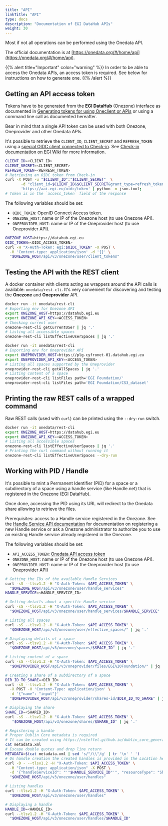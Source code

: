 ```yaml
---
title: "API"
linkTitle: "API"
type: docs
description: "Documentation of EGI DataHub APIs"
weight: 30
---
```


Most if not all operations can be performed using the Onedata API.

The official documentation is at
[https://onedata.org/#/home/api](https://onedata.org/#/home/api).

{{% alert title="Important" color="warning" %}} In order to be able to access
the Onedata APIs, an access token is required. See below for instructions on how
to generate one. {{% /alert %}}

## Getting an API access token

Tokens have to be generated from the **EGI DataHub** (Onezone) interface as
documented in
[Generating tokens for using Oneclient or APIs](../clients/#generating-tokens-for-using-oneclient-or-apis)
or using a command line call as documented hereafter.

Bear in mind that a single API token can be used with both Onezone, Oneprovider
and other Onedata APIs.

It's possible to retrieve the `CLIENT_ID`, `CLIENT_SECRET` and `REFRESH_TOKEN`
using a
[special OIDC client connected to Check-in](https://aai.egi.eu/fedcloud/). See
[Check-in documentation on EGI Wiki](https://wiki.egi.eu/wiki/AAI) for more
information.

```sh
CLIENT_ID=<CLIENT_ID>
CLIENT_SECRET=<CLIENT_SECRET>
REFRESH_TOKEN=<REFRESH_TOKEN>
# Retrieving an OIDC token from Check-in
curl -X POST -u "$CLIENT_ID":"$CLIENT_SECRET"  \
       -d "client_id=$CLIENT_ID&$CLIENT_SECRET&grant_type=refresh_token&refresh_token=$REDRESH_TOKEN&scope=openid%20email%20profile" \
       'https://aai.egi.eu/oidc/token' | python -m json.tool;
# Token is in the `access_token` field of the response
```

The following variables should be set:

- `OIDC_TOKEN`: OpenID Connect Access token.
- `ONEZONE_HOST`: name or IP of the Onezone host (to use Onezone API).
- `ONEPROVIDER_HOST`: name or IP of the Oneprovider host (to use Oneprovider
  API).

```sh
ONEZONE_HOST=https://datahub.egi.eu
OIDC_TOKEN=<OIDC_ACCESS_TOKEN>
curl -H "X-Auth-Token: egi:$OIDC_TOKEN" -X POST \
  -H 'Content-type: application/json' -d '{}' \
  "$ONEZONE_HOST/api/v3/onezone/user/client_tokens"
```

## Testing the API with the REST client

A docker container with clients acting as wrappers around the API calls is
available: `onedata/rest-cli`. It\'s very convenient for discovering and testing
the **Onezone** and **Oneprovider** API.

```sh
docker run -it onedata/rest-cli
# Exporting env for Onezone API
export ONEZONE_HOST=https://datahub.egi.eu
export ONEZONE_API_KEY=<ACCESS_TOKEN>
# Checking current user
onezone-rest-cli getCurrentUSer | jq '.'
# Listing all accessible spaces
onezone-rest-cli listEffectiveUserSpaces | jq '.'
```

```sh
docker run -it onedata/rest-cli
# Exporting env for Oneprovider API
export ONEPROVIDER_HOST=https://plg-cyfronet-01.datahub.egi.eu
export ONEPROVIDER_API_KEY=<ACCESS_TOKEN>
# Listing all spaces supported by the Oneprovider
oneprovider-rest-cli getAllSpaces | jq '.'
# Listing content of a space
oneprovider-rest-cli listFiles path='EGI Foundation/'
oneprovider-rest-cli listFiles path='EGI Foundation/CS3_dataset'
```

## Printing the raw REST calls of a wrapped command

Raw REST calls (used with `curl`) can be printed using the `--dry-run` switch.

```sh
docker run -it onedata/rest-cli
export ONEZONE_HOST=https://datahub.egi.eu
export ONEZONE_API_KEY=<ACCESS_TOKEN>
# Listing all accessible spaces
onezone-rest-cli listEffectiveUserSpaces | jq '.'
# Printing the curl command without running it
onezone-rest-cli listEffectiveUserSpaces --dry-run
```

## Working with PID / Handle

It's possible to mint a Permanent Identifier (PID) for a space or a subdirectory
of a space using a handle service (like Handle.net) that is registered in the
Onezone (EGI DataHub).

Once done, accessing the PID using its URL will redirect to the Onedata share
allowing to retrieve the files.

Prerequisites: access to a Handle service registered in the Onezone. See the
[Handle Service API documentation](https://onedata.org/#/home/documentation/doc/using_onedata/handle_services.html)
for documentation on registering a new Handle service or ask a Onezone
administrator to authorize you to use an existing Handle service already
registered in the Onezone.

The following variables should be set:

- `API_ACCESS_TOKEN`:
  [Onedata API access token](https://onedata.org/docs/doc/using_onedata/using_onedata_from_cli.html#authentication)
- `ONEZONE_HOST`: name or IP of the Onezone host (to use Onezone API).
- `ONEPROVIDER_HOST`: name or IP of the Oneprovider host (to use Oneprovider
  API)

```sh
# Getting the IDs of the available Handle Services
curl -sS --tlsv1.2 -H "X-Auth-Token: $API_ACCESS_TOKEN" \
  "$ONEZONE_HOST/api/v3/onezone/user/handle_services"
HANDLE_SERVICE=<HANDLE_SERVICE_ID>

# Getting details about a specific Handle service
curl -sS --tlsv1.2 -H "X-Auth-Token: $API_ACCESS_TOKEN" \
  "$ONEZONE_HOST/api/v3/onezone/user/handle_services/$HANDLE_SERVICE"

# Listing all spaces
curl -sS --tlsv1.2 -H "X-Auth-Token: $API_ACCESS_TOKEN" \
  "$ONEZONE_HOST/api/v3/onezone/user/effective_spaces/" | jq '.'

# Displaying details of a space
curl -sS --tlsv1.2 -H "X-Auth-Token: $API_ACCESS_TOKEN" \
  "$ONEZONE_HOST/api/v3/onezone/spaces/$SPACE_ID" | jq '.'

# Listing content of a space
curl -sS --tlsv1.2 -H "X-Auth-Token: $API_ACCESS_TOKEN" \
  "$ONEPROVIDER_HOST/api/v3/oneprovider/files/EGI%20Foundation/" | jq '.'

# Creating a share of a subdirectory of a space
DIR_ID_TO_SHARE=<DIR_ID>
curl -sS --tlsv1.2 -H "X-Auth-Token: $API_ACCESS_TOKEN" \
  -X POST -H 'Content-Type: application/json' \
  -d '{"name": "input"}'
  "$ONEPROVIDER_HOST/api/v3/oneprovider/shares-id/$DIR_ID_TO_SHARE" | jq '.'

# Displaying the share
SHARE_ID=<SHARED_ID>
curl -sS --tlsv1.2 -H "X-Auth-Token: $API_ACCESS_TOKEN" \
   "$ONEZONE_HOST/api/v3/onezone/shares/$SHARE_ID" | jq '.'

# Registering a handle
# Proper Dublin Core metadata is required
# It can be created using https://nsteffel.github.io/dublin_core_generator/generator_nq.html
cat metadata.xml
# Escape double quotes and drop line return
METADATA=$(cat metadata.xml | sed 's/"/\\"/g' | tr '\n' ' ')
# On handle creation the created handles is provided in the Location header
curl -D - --tlsv1.2 -H "X-Auth-Token: $API_ACCESS_TOKEN" \
  -H "Content-type: application/json" -X POST \
  -d '{"handleServiceId": "'"$HANDLE_SERVICE_ID"'", "resourceType": "Share", "resourceId": "'"$SHARE_ID"'", "metadata": "'"$METADATA"'"}' \
  "$ONEZONE_HOST/api/v3/onezone/user/handles"

# Listing handles
curl --tlsv1.2 -H "X-Auth-Token: $API_ACCESS_TOKEN" \
  "$ONEZONE_HOST/api/v3/onezone/user/handles"

# Displaying a handle
HANDLE_ID=<HANDLE_ID>
curl --tlsv1.2 -H "X-Auth-Token: $API_ACCESS_TOKEN" \
  "$ONEZONE_HOST/api/v3/onezone/user/handles/$HANDLE_ID"
```
